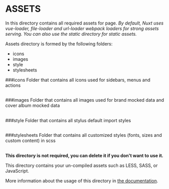 # ASSETS

In this directory contains all required assets for page.
_By default, Nuxt uses vue-loader, file-loader and url-loader webpack loaders for strong assets serving. You can also use the static directory for static assets._

Assets directory is formed by the following folders:
- icons
- images
- style
- stylesheets

###icons
Folder that contains all icons used for sidebars, menus and actions
##
###images
Folder that contains all images used for brand mocked data and cover album mocked data
##
###style
Folder that contains all stylus default import styles
##
###stylesheets
Folder that contains all customized styles (fonts, sizes and custom content) in scss
##

**This directory is not required, you can delete it if you don't want to use it.**

This directory contains your un-compiled assets such as LESS, SASS, or JavaScript.

More information about the usage of this directory in [the documentation](https://nuxtjs.org/guide/assets#webpacked).
